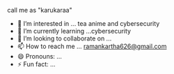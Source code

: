 call me as "karukaraa"
- 👀 I’m interested in ... tea anime and cybersecurity
- 🌱 I’m currently learning ...cybersecurity
- 💞️ I’m looking to collaborate on ...
- 📫 How to reach me ... ramankartha626@gmail.com
- 😄 Pronouns: ...
- ⚡ Fun fact: ...

<!---
karukaraa/karukaraa is a ✨ special ✨ repository because its `README.md` (this file) appears on your GitHub profile.
You can click the Preview link to take a look at your changes.
--->
